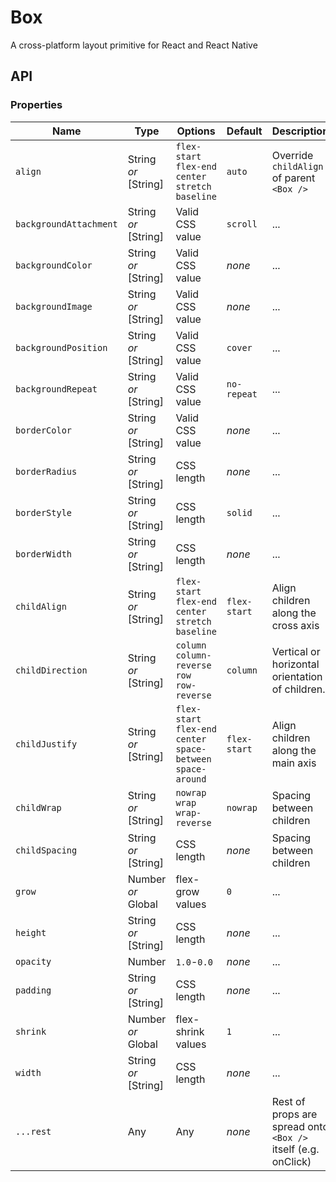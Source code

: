 # Box
A cross-platform layout primitive for React and React Native

## API

### Properties

Name                   | Type                 | Options         | Default       | Description
---                    | ---                  | ---             | ---           | ---        
`align` | String *or* [String] | <div style="white-space: nowrap">`flex-start` <br> `flex-end` <br> `center` <br> `stretch` <br> `baseline`</div> | `auto` | Override `childAlign` of parent `<Box />`
`backgroundAttachment` | String *or* [String] | Valid CSS value | `scroll`      | ...
`backgroundColor`      | String *or* [String] | Valid CSS value | *none*        | ...           
`backgroundImage`      | String *or* [String] | Valid CSS value | *none*        | ...        
`backgroundPosition`   | String *or* [String] | Valid CSS value | `cover`       | ...        
`backgroundRepeat`     | String *or* [String] | Valid CSS value | `no-repeat`   | ...        
`borderColor`          | String *or* [String] | Valid CSS value | *none*        | ...        
`borderRadius`         | String *or* [String] | CSS length      | *none*        | ...        
`borderStyle`          | String *or* [String] | CSS length      | `solid`       | ...        
`borderWidth`          | String *or* [String] | CSS length      | *none*        | ...        
`childAlign`           | String *or* [String] | <div style="white-space: nowrap">`flex-start` <br> `flex-end` <br> `center` <br> `stretch` <br> `baseline`</div> | <div style="white-space: nowrap">`flex-start`</div> | Align children along the cross axis
`childDirection`           | String *or* [String] | <div style="white-space: nowrap">`column`<br>`column-reverse`<br>`row`<br>`row-reverse`</div> | `column` | Vertical or horizontal orientation of children.
`childJustify`           | String *or* [String] | <div style="white-space: nowrap">`flex-start` <br> `flex-end` <br> `center` <br> `space-between` <br> `space-around`</div> | <div style="white-space: nowrap">`flex-start`</div>      | Align children along the main axis
`childWrap`         | String *or* [String] | <div style="white-space: nowrap">`nowrap`<br>`wrap`<br>`wrap-reverse`</div>             | `nowrap`       | Spacing between children
`childSpacing`         | String *or* [String] | CSS length     | *none*        | Spacing between children
`grow`    | Number *or* Global   | flex-grow values   | `0`      | ...
`height`  | String *or* [String] | CSS length         | *none*   | ...
`opacity` | Number               | `1.0`-`0.0`        | *none*   | ...
`padding` | String *or* [String] | CSS length         | *none*   | ...
`shrink`  | Number *or* Global   | flex-shrink values | `1`      | ...
`width`   | String *or* [String] | CSS length         | *none*   | ...
`...rest` | Any                  | Any                | *none*   | Rest of props are spread onto `<Box />` itself (e.g. onClick)
